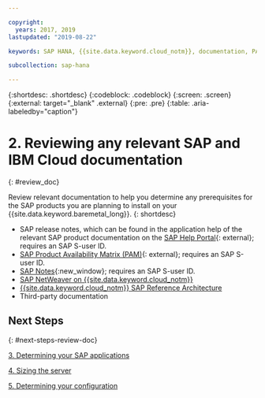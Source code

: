 ```yaml
---

copyright:
  years: 2017, 2019
lastupdated: "2019-08-22"

keywords: SAP HANA, {{site.data.keyword.cloud_notm}}, documentation, PAM

subcollection: sap-hana

---
```


{:shortdesc: .shortdesc}
{:codeblock: .codeblock}
{:screen: .screen}
{:external: target="_blank" .external}
{:pre: .pre}
{:table: .aria-labeledby="caption"}


# 2. Reviewing any relevant SAP and IBM Cloud documentation
{: #review_doc}

Review relevant documentation to help you determine any prerequisites for the SAP products you are planning to install on your {{site.data.keyword.baremetal_long}}.
{: shortdesc}

  * SAP release notes, which can be found in the application help of the relevant SAP product documentation on the [SAP Help Portal](https://help.sap.com/){: external}; requires an SAP S-user ID.
  * [SAP Product Availability Matrix (PAM)](https://apps.support.sap.com/sap/support/pam){: external}; requires an SAP S-user ID.
  * [SAP Notes](https://support.sap.com/notes){:new_window}; requires an SAP S-user ID.
  * [SAP NetWeaver on {{site.data.keyword.cloud_notm}}](/docs/infrastructure/sap-netweaver?topic=sap-netweaver-getting-started#getting-started)
  * [{{site.data.keyword.cloud_notm}} SAP Reference Architecture](/docs/infrastructure/sap-reference-architecture?topic=sap-reference-architecture-getting-started#getting-started)
  * Third-party documentation

## Next Steps
{: #next-steps-review-doc}

  [3. Determining your SAP applications](/docs/infrastructure/sap-hana?topic=sap-hana-3-determining-your-sap-applications#3-determining-your-sap-applications)

  [4. Sizing the server](/docs/infrastructure/sap-hana?topic=sap-hana-size_the_server#size_the_server)

  [5. Determining your configuration](/docs/infrastructure/sap-hana?topic=sap-hana-determine_configuration#determine_configuration)

